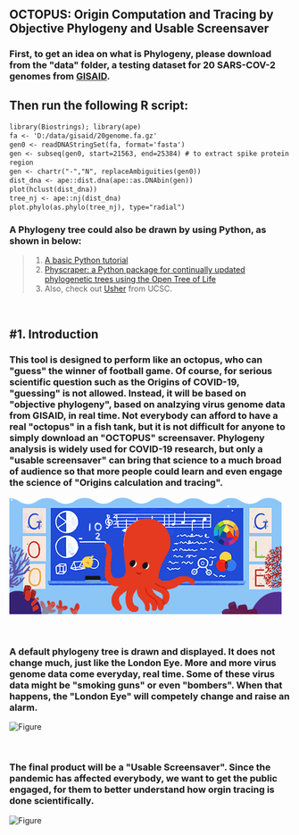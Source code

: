 ## OCTOPUS: Origin Computation and Tracing by Objective Phylogeny and Usable Screensaver 

### First, to get an idea on what is Phylogeny, please download from the "data" folder, a testing dataset for 20 SARS-COV-2 genomes from [GISAID](www.gisaid.org). 
## Then run the following R script:
```
library(Biostrings); library(ape)
fa <- 'D:/data/gisaid/20genome.fa.gz'
gen0 <- readDNAStringSet(fa, format='fasta')
gen <- subseq(gen0, start=21563, end=25384) # to extract spike protein region
gen <- chartr("-","N", replaceAmbiguities(gen0)) 
dist_dna <- ape::dist.dna(ape::as.DNAbin(gen))
plot(hclust(dist_dna))
tree_nj <- ape::nj(dist_dna)
plot.phylo(as.phylo(tree_nj), type="radial")
```

### A Phylogeny tree could also be drawn by using Python, as shown in below:
> 1. [A basic Python tutorial](https://medium.com/geekculture/phylogenetic-trees-implement-in-python-3f9df96c0c32)
> 2. [Physcraper: a Python package for continually updated phylogenetic trees using the Open Tree of Life](https://physcraper.readthedocs.io/en/latest/index.html)
> 3. Also, check out [Usher](https://www.nature.com/articles/s41588-021-00862-7) from UCSC.

<br/>


## #1. Introduction

### This tool is designed to perform like an octopus, who can "guess" the winner of football game. Of course, for serious scientific question such as the Origins of COVID-19, "guessing" is not allowed. Instead, it will be based on "objective phylogeny", based on analzying virus genome data from GISAID, in real time. Not everybody can afford to have a real "octopus" in a fish tank, but it is not difficult for anyone to simply download an "OCTOPUS" screensaver. Phylogeny analysis is widely used for COVID-19 research, but only a "usable screensaver" can bring that science to a much broad of audience so that more people could learn and even engage the science of "Origins calculation and tracing".
 
![Figure](./images/octopus.gif)

<br/>

### A default phylogeny tree is drawn and displayed. It does not change much, just like the London Eye. More and more virus genome data come everyday, real time. Some of these virus data might be "smoking guns" or even "bombers". When that happens, the "London Eye" will competely change and raise an alarm.  

![Figure](./images/londoneye.gif)

<br/>

### The final product will be a "Usable Screensaver". Since the pandemic has affected everybody, we want to get the public engaged, for them to better understand how orgin tracing is done scientifically. 

![Figure](./images/screensaver.gif)
